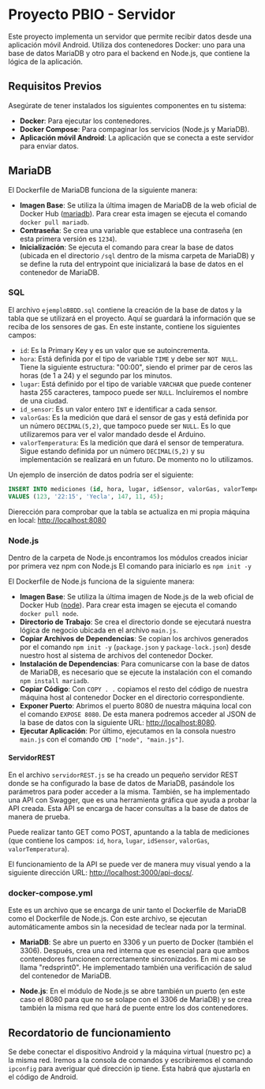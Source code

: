# Proyecto PBIO - Servidor

Este proyecto implementa un servidor que permite recibir datos desde una aplicación móvil Android. Utiliza dos contenedores Docker: uno para una base de datos MariaDB y otro para el backend en Node.js, que contiene la lógica de la aplicación.

## Requisitos Previos

Asegúrate de tener instalados los siguientes componentes en tu sistema:

- **Docker**: Para ejecutar los contenedores.
- **Docker Compose**: Para compaginar los servicios (Node.js y MariaDB).
- **Aplicación móvil Android**: La aplicación que se conecta a este servidor para enviar datos.



## MariaDB
El Dockerfile de MariaDB funciona de la siguiente manera:

- **Imagen Base**: Se utiliza la última imagen de MariaDB de la web oficial de Docker Hub ([mariadb](https://hub.docker.com/_/mariadb)). Para crear esta imagen se ejecuta el comando `docker pull mariadb`.
- **Contraseña**: Se crea una variable que establece una contraseña (en esta primera versión es `1234`).
- **Inicialización**: Se ejecuta el comando para crear la base de datos (ubicada en el directorio `/sql` dentro de la misma carpeta de MariaDB) y se define la ruta del entrypoint que inicializará la base de datos en el contenedor de MariaDB.

### SQL

El archivo `ejemploBBDD.sql` contiene la creación de la base de datos y la tabla que se utilizará en el proyecto. Aquí se guardará la información que se reciba de los sensores de gas. En este instante, contiene los siguientes campos:

- `id`: Es la Primary Key y es un valor que se autoincrementa.
- `hora`: Está definida por el tipo de variable `TIME` y debe ser `NOT NULL`. Tiene la siguiente estructura: "00:00", siendo el primer par de ceros las horas (de 1 a 24) y el segundo par los minutos.
- `lugar`: Está definido por el tipo de variable `VARCHAR` que puede contener hasta 255 caracteres, tampoco puede ser `NULL`. Incluiremos el nombre de una ciudad.
- `id_sensor`: Es un valor entero `INT` e identificar a cada sensor.
- `valorGas`: Es la medición que dará el sensor de gas y está definida por un número `DECIMAL(5,2)`, que tampoco puede ser `NULL`. Es lo que utilizaremos para ver el valor mandado desde el Arduino.
- `valorTemperatura`: Es la medición que dará el sensor de temperatura. Sigue estando definida por un número `DECIMAL(5,2)` y su implementación se realizará en un futuro. De momento no lo utilizamos.

Un ejemplo de inserción de datos podría ser el siguiente:
```sql
INSERT INTO mediciones (id, hora, lugar, idSensor, valorGas, valorTemperatura) 
VALUES (123, '22:15', 'Yecla', 147, 11, 45);
```
Dierección para comprobar que la tabla se actualiza en mi propia máquina en local: [http://localhost:8080](http://localhost:8080)

### Node.js

Dentro de la carpeta de Node.js encontramos los módulos creados iniciar por primera vez npm con Node.js
El comando para  iniciarlo es `npm init -y`

El Dockerfile de Node.js funciona de la siguiente manera:
- **Imagen Base**: Se utiliza la última imagen de Node.js de la web oficial de Docker Hub ([node](https://hub.docker.com/_/node)). Para crear esta imagen se ejecuta el comando `docker pull node`.
- **Directorio de Trabajo**: Se crea el directorio donde se ejecutará nuestra lógica de negocio ubicada en el archivo `main.js`.
- **Copiar Archivos de Dependencias**: Se copian los archivos generados por el comando `npm init -y` (`package.json` y `package-lock.json`) desde nuestro host al sistema de archivos del contenedor Docker.
- **Instalación de Dependencias**: Para comunicarse con la base de datos de MariaDB, es necesario que se ejecute la instalación con el comando `npm install mariadb`.
- **Copiar Código**: Con `COPY . .` copiamos el resto del código de nuestra máquina host al contenedor Docker en el directorio correspondiente.
- **Exponer Puerto**: Abrimos el puerto 8080 de nuestra máquina local con el comando `EXPOSE 8080`. De esta manera podremos acceder al JSON de la base de datos con la siguiente URL: [http://localhost:8080](http://localhost:8080).
- **Ejecutar Aplicación**: Por último, ejecutamos en la consola nuestro `main.js` con el comando `CMD ["node", "main.js"]`.

#### ServidorREST

En el archivo `servidorREST.js` se ha creado un pequeño servidor REST donde se ha configurado la base de datos de MariaDB, pasándole los parámetros para poder acceder a la misma. 
También, se ha implementado una API con Swagger, que es una herramienta gráfica que ayuda a probar la API creada. Esta API se encarga de hacer consultas a la base de datos de manera de prueba. 

Puede realizar tanto GET como POST, apuntando a la tabla de mediciones (que contiene los campos: `id`, `hora`, `lugar`, `idSensor`, `valorGas`, `valorTemperatura`).

El funcionamiento de la API se puede ver de manera muy visual yendo a la siguiente dirección URL: [http://localhost:3000/api-docs/](http://localhost:3000/api-docs/).


### docker-compose.yml

Este es un archivo que se encarga de unir tanto el Dockerfile de MariaDB como el Dockerfile de Node.js. Con este archivo, se ejecutan automáticamente ambos sin la necesidad de teclear nada por la terminal.

- **MariaDB**: Se abre un puerto en 3306 y un puerto de Docker (también el 3306). Después, crea una red interna que es esencial para que ambos contenedores funcionen correctamente sincronizados. En mi caso se llama "redsprint0". He implementado también una verificación de salud del contenedor de MariaDB. 

- **Node.js**: En el módulo de Node.js se abre también un puerto (en este caso el 8080 para que no se solape con el 3306 de MariaDB) y se crea también la misma red que hará de puente entre los dos contenedores.


## Recordatorio de funcionamiento
Se debe conectar el dispositivo Android y la máquina virtual (nuestro pc) a la misma red. Iremos a la consola de comandos y escribiremos el comando `ipconfig` para averiguar qué dirección ip tiene. Ésta habrá que ajustarla en el código de Android.